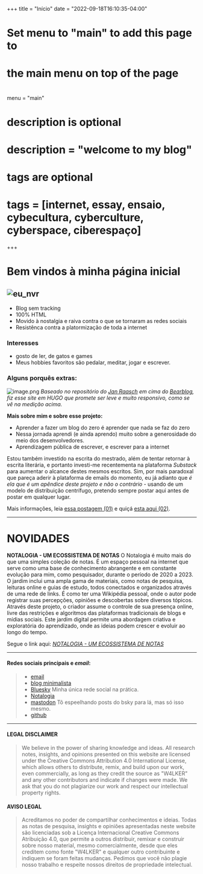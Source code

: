 +++
title = "Início"
date = "2022-09-18T16:10:35-04:00"

#
# Set menu to "main" to add this page to
# the main menu on top of the page
#
menu = "main"

#
# description is optional
#
# description = "welcome to my blog"

#
# tags are optional
#
# tags = [internet, essay, ensaio, cybecultura, cyberculture, cyberspace, ciberespaço]
+++

# Bem vindos à minha página inicial

## ![eu_nvr](https://i.postimg.cc/Dw9hrwgq/vilhenado.png)
- Blog sem tracking
- 100% HTML
- Movido à nostalgia e raiva contra o que se tornaram as redes sociais
- Resistênca contra a platormização de toda a internet

### Interesses
- gosto de ler, de gatos e games
- Meus hobbies favoritos são pedalar, meditar, jogar e escrever. 

### Alguns porquês extras:

![image.png](https://i.postimg.cc/RhvYBMBg/image.png)
*Baseado no repositório do [Jan Raasch](https://github.com/janraasch) em cima do [Bearblog](https://bearblog.dev/), fiz esse site em HUGO que promete ser leve e muito responsivo, como se vê na medição acima.* 

**Mais sobre mim e sobre esse projeto:**
- Aprender a fazer um blog do zero é aprender que nada se faz do zero
- Nessa jornada aprendi (e ainda aprendo) muito sobre a generosidade do meio dos desenvolvedores.
- Aprendizagem pública de escrever, e escrever para a internet


Estou também investido na escrita do mestrado, além de tentar retornar à escrita literária, e portanto investi-me recentementa na plataforma *Substack* para aumentar o alcance destes mesmos escritos. 
Sim, por mais paradoxal que pareça aderir à plataforma de emails do momento, eu já adianto que *é ela que é um apêndice deste projeto e não o contrário* - usando de um modelo de distribuição centrífugo, pretendo sempre postar aqui antes de postar em qualquer lugar. 

Mais informações, leia [essa postagem (01)](https://w4lker.com.br/um-sopro-fresco-em-um-dia-quente/) e quiçá [esta aqui (02)](https://w4lker.com.br/sobre-esse-blog/).

---

# NOVIDADES
**NOTALOGIA - UM ECOSSISTEMA DE NOTAS**
O Notalogia é muito mais do que uma simples coleção de notas. É um espaço pessoal na internet que serve como uma base de conhecimento abrangente e em constante evolução para mim, como pesquisador, durante o período de 2020 a 2023. O jardim inclui uma ampla gama de materiais, como notas de pesquisa, leituras online e guias de estudo, todos conectados e organizados através de uma rede de links. É como ter uma Wikipédia pessoal, onde o autor pode registrar suas percepções, opiniões e descobertas sobre diversos tópicos. Através deste projeto, o criador assume o controle de sua presença online, livre das restrições e algoritmos das plataformas tradicionais de blogs e mídias sociais. Este jardim digital permite uma abordagem criativa e exploratória do aprendizado, onde as ideias podem crescer e evoluir ao longo do tempo.

Segue o link aqui: [*NOTALOGIA - UM ECOSSISTEMA DE NOTAS*](https://notas.walker.eco.br/)

---

#### Redes sociais principais e *email*:
>- [email](mailto:niilist@gmail.com)
>- [blog minimalista](https://blog.walker.eco.br/)
>- [Bluesky](https://blog.walker.eco.br/) Minha única rede social na prática.
>- [Notalogia](https://notas.walker.eco.br/)
>- [mastodon](https://mastodon.social/@w4lker) Tô espeelhando posts do bsky para lá, mas só isso mesmo.
>- [github](https://github.com/www4lker)

---

#### LEGAL DISCLAIMER

>We believe in the power of sharing knowledge and ideas. All research notes, insights, and opinions presented on this website are licensed under the Creative Commons Attribution 4.0 International License, which allows others to distribute, remix, and build upon our work, even commercially, as long as they credit the source as "W4LKER" and any other contributors and indicate if changes were made. We ask that you do not plagiarize our work and respect our intellectual property rights.

#### AVISO LEGAL

>Acreditamos no poder de compartilhar conhecimentos e ideias. Todas as notas de pesquisa, insights e opiniões apresentadas neste website são licenciadas sob a Licença Internacional Creative Commons Atribuição 4.0, que permite a outros distribuir, remixar e construir sobre nosso material, mesmo comercialmente, desde que eles creditem como fonte "W4LKER" e qualquer outro contribuinte e indiquem se foram feitas mudanças. Pedimos que você não plagie nosso trabalho e respeite nossos direitos de propriedade intelectual.



